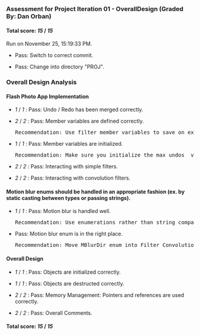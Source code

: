 ### Assessment for Project Iteration 01 - OverallDesign (Graded By: Dan Orban)

#### Total score: _15_ / _15_

Run on November 25, 15:19:33 PM.

+ Pass: Switch to correct commit.



+ Pass: Change into directory "PROJ".


### Overall Design Analysis


#### Flash Photo App Implementation

+  _1_ / _1_ : Pass: Undo / Redo has been merged correctly.

    

+  _2_ / _2_ : Pass: Member variables are defined correctly.

    <pre>Recommendation: Use filter member variables to save on expensive create and delete calls.</pre>

+  _1_ / _1_ : Pass: Member variables are initialized.

    <pre>Recommendation: Make sure you initialize the max_undos_ variable</pre>

+  _2_ / _2_ : Pass: Interacting with simple filters.

    

+  _2_ / _2_ : Pass: Interacting with convolution filters.

    


#### Motion blur enums should be handled in an appropriate fashion (ex. by static casting between types or passing strings).

+  _1_ / _1_ : Pass: Motion blur is handled well.

    <pre>Recommendation: Use enumerations rather than string compare</pre>

+ Pass: Motion blur enum is in the right place.

    <pre>Recommendation: Move MBlurDir enum into Filter Convolution Motion Blur class.</pre>


#### Overall Design

+  _1_ / _1_ : Pass: Objects are initialized correctly.

    

+  _1_ / _1_ : Pass: Objects are destructed correctly.

    

+  _2_ / _2_ : Pass: Memory Management: Pointers and references are used correctly.

    

+  _2_ / _2_ : Pass: Overall Comments.

    

#### Total score: _15_ / _15_


